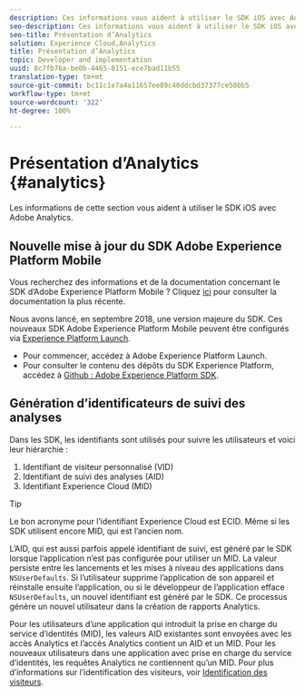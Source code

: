 ```yaml
---
description: Ces informations vous aident à utiliser le SDK iOS avec Adobe Analytics.
seo-description: Ces informations vous aident à utiliser le SDK iOS avec Adobe Analytics.
seo-title: Présentation d’Analytics
solution: Experience Cloud,Analytics
title: Présentation d’Analytics
topic: Developer and implementation
uuid: 8c7fb76a-be0b-4465-8151-ece7bad11b55
translation-type: tm+mt
source-git-commit: bc11c1e7a4a11657ee89c40ddcbd37377ce50bb5
workflow-type: tm+mt
source-wordcount: '322'
ht-degree: 100%

---
```



# Présentation d’Analytics {#analytics}

Les informations de cette section vous aident à utiliser le SDK iOS avec Adobe Analytics.

## Nouvelle mise à jour du SDK Adobe Experience Platform Mobile

Vous recherchez des informations et de la documentation concernant le SDK d’Adobe Experience Platform Mobile ? Cliquez [ici](https://aep-sdks.gitbook.io/docs/) pour consulter la documentation la plus récente.

Nous avons lancé, en septembre 2018, une version majeure du SDK. Ces nouveaux SDK Adobe Experience Platform Mobile peuvent être configurés via [Experience Platform Launch](https://www.adobe.com/fr/experience-platform/launch.html).

* Pour commencer, accédez à Adobe Experience Platform Launch.
* Pour consulter le contenu des dépôts du SDK Experience Platform, accédez à [Github : Adobe Experience Platform SDK](https://github.com/Adobe-Marketing-Cloud/acp-sdks).

## Génération d’identificateurs de suivi des analyses

Dans les SDK, les identifiants sont utilisés pour suivre les utilisateurs et voici leur hiérarchie :

1. Identifiant de visiteur personnalisé (VID)
1. Identifiant de suivi des analyses (AID)
1. Identifiant Experience Cloud (MID)

>[!TIP]
>
>Le bon acronyme pour l’identifiant Experience Cloud est ECID. Même si les SDK utilisent encore MID, qui est l’ancien nom.

L’AID, qui est aussi parfois appelé identifiant de suivi, est généré par le SDK lorsque l’application n’est pas configurée pour utiliser un MID. La valeur persiste entre les lancements et les mises à niveau des applications dans `NSUserDefaults`. Si l’utilisateur supprime l’application de son appareil et réinstalle ensuite l’application, ou si le développeur de l’application efface `NSUserDefaults`, un nouvel identifiant est généré par le SDK. Ce processus génère un nouvel utilisateur dans la création de rapports Analytics.

Pour les utilisateurs d’une application qui introduit la prise en charge du service d’identités (MID), les valeurs AID existantes sont envoyées avec les accès Analytics et l’accès Analytics contient un AID et un MID. Pour les nouveaux utilisateurs dans une application avec prise en charge du service d’identités, les requêtes Analytics ne contiennent qu’un MID. Pour plus d’informations sur l’identification des visiteurs, voir [Identification des visiteurs](https://docs.adobe.com/content/help/fr-FR/analytics/export/analytics-data-feed/data-feed-contents/datafeeds-calculate.html).
